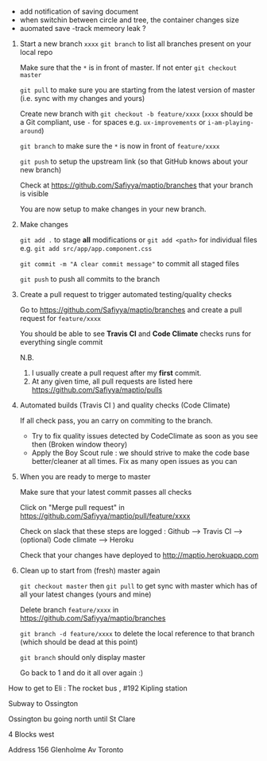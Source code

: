 - add notification of saving document
- when switchin between circle and tree, the container changes size
- auomated save
-track memeory leak ?


1. Start a new branch `xxxx`
    `git branch` to list all branches present on your local repo   

    Make sure that the `*` is in front of master. If not enter `git checkout master`

    `git pull` to make sure you are starting from the latest version of master (i.e. sync with my changes and yours)

    Create new branch with `git checkout -b feature/xxxx` (`xxxx` should be a Git compliant, use `-` for spaces e.g. `ux-improvements` or `i-am-playing-around`)

    `git branch` to make sure the `*` is now in front of `feature/xxxx`

    `git push` to setup the upstream link (so that GitHub knows about your new branch)

    Check at https://github.com/Safiyya/maptio/branches that your branch is visible

    You are now setup to make changes in your new branch.

2. Make changes

    `git add .` to stage **all** modifications 
     or 
     `git add <path>` for individual files e.g. `git add src/app/app.component.css`
     
     `git commit -m "A clear commit message"` to commit all staged files 

     `git push` to push all commits to the branch

3. Create a pull request to trigger automated testing/quality checks

    Go to https://github.com/Safiyya/maptio/branches and create a pull request for `feature/xxxx` 

    You should be able to see **Travis CI** and **Code Climate** checks runs for everything single commit 

    N.B. 
     1. I usually create a pull request after my **first** commit. 
     2. At any given time, all pull requests are listed here https://github.com/Safiyya/maptio/pulls

4. Automated builds (Travis CI ) and quality checks (Code Climate)

    If all check pass, you an carry on commiting to the branch.

    - Try to fix quality issues detected by CodeClimate as soon as you see then (Broken window theory)
    - Apply the Boy Scout rule : we should strive to make the code base  better/cleaner at all times. Fix as many open issues as you can

5. When you are ready to merge to master

    Make sure that your latest commit passes all checks

    Click on "Merge pull request" in https://github.com/Safiyya/maptio/pull/feature/xxxx
   
    Check on slack that these steps are logged : 
    Github --> Travis CI --> (optional) Code climate --> Heroku

    Check that your changes have deployed to http://maptio.herokuapp.com 

6. Clean up to start from (fresh) master again

    `git checkout master` then `git pull` to get sync with master which has of all your latest changes (yours and mine)

    Delete branch `feature/xxxx` in https://github.com/Safiyya/maptio/branches 
    
    `git branch -d feature/xxxx` to delete the local reference to that branch (which should be dead at this point)

    `git branch` should only display master

    Go back to 1 and do it all over again :) 



    






How to get to Eli :
The rocket bus , #192
Kipling station

Subway to Ossington

Ossington bu going north until St Clare

4 Blocks west


Address
156 Glenholme Av
Toronto

